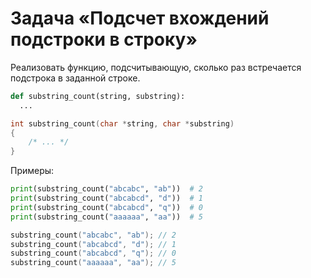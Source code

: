 # Задача «Подсчет вхождений подстроки в строку»

Реализовать функцию, подсчитывающую, сколько раз встречается подстрока в заданной строке.

```python
def substring_count(string, substring):
  ...
```

```c
int substring_count(char *string, char *substring)
{
    /* ... */
}
```

Примеры:

```python
print(substring_count("abcabc", "ab"))  # 2
print(substring_count("abcabcd", "d"))  # 1
print(substring_count("abcabcd", "q"))  # 0
print(substring_count("aaaaaa", "aa"))  # 5
```

```c
substring_count("abcabc", "ab"); // 2
substring_count("abcabcd", "d"); // 1
substring_count("abcabcd", "q"); // 0
substring_count("aaaaaa", "aa"); // 5
```
